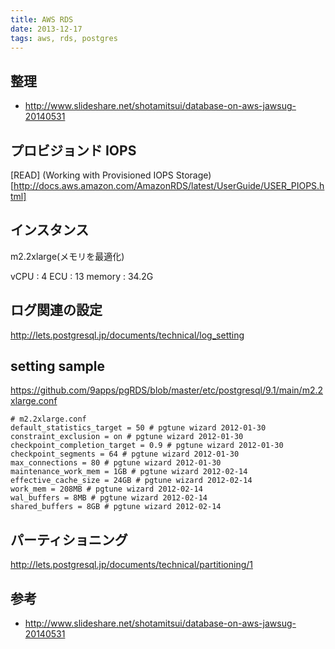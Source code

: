 ```yaml
---
title: AWS RDS
date: 2013-12-17
tags: aws, rds, postgres
---
```


## 整理

* <http://www.slideshare.net/shotamitsui/database-on-aws-jawsug-20140531>

## プロビジョンド IOPS

[READ]
(Working with Provisioned IOPS Storage)[http://docs.aws.amazon.com/AmazonRDS/latest/UserGuide/USER_PIOPS.html]

## インスタンス

m2.2xlarge(メモリを最適化)

vCPU : 4
ECU : 13
memory : 34.2G

## ログ関連の設定
<http://lets.postgresql.jp/documents/technical/log_setting>


## setting sample
<https://github.com/9apps/pgRDS/blob/master/etc/postgresql/9.1/main/m2.2xlarge.conf>

```
# m2.2xlarge.conf
default_statistics_target = 50 # pgtune wizard 2012-01-30
constraint_exclusion = on # pgtune wizard 2012-01-30
checkpoint_completion_target = 0.9 # pgtune wizard 2012-01-30
checkpoint_segments = 64 # pgtune wizard 2012-01-30
max_connections = 80 # pgtune wizard 2012-01-30
maintenance_work_mem = 1GB # pgtune wizard 2012-02-14
effective_cache_size = 24GB # pgtune wizard 2012-02-14
work_mem = 208MB # pgtune wizard 2012-02-14
wal_buffers = 8MB # pgtune wizard 2012-02-14
shared_buffers = 8GB # pgtune wizard 2012-02-14
```

## パーティショニング
<http://lets.postgresql.jp/documents/technical/partitioning/1>

## 参考

* <http://www.slideshare.net/shotamitsui/database-on-aws-jawsug-20140531>